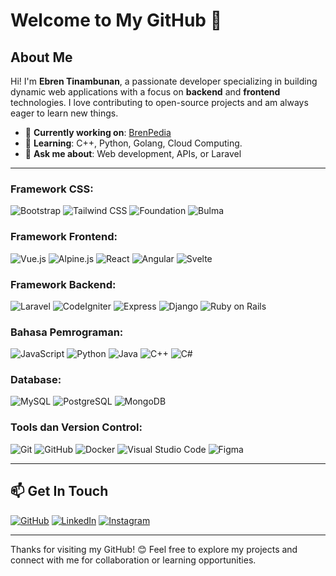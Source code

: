 # Welcome to My GitHub 👋

## About Me
Hi! I'm **Ebren Tinambunan**, a passionate developer specializing in building dynamic web applications with a focus on **backend** and **frontend** technologies. I love contributing to open-source projects and am always eager to learn new things.

- 🔭 **Currently working on**: [BrenPedia](https://brenpedia.com)
- 🌱 **Learning**: C++, Python, Golang, Cloud Computing.
- 💬 **Ask me about**: Web development, APIs, or Laravel

---

### **Framework CSS:**
![Bootstrap](https://img.shields.io/badge/Bootstrap-7952B3?style=for-the-badge&logo=bootstrap&logoColor=white)
![Tailwind CSS](https://img.shields.io/badge/Tailwind_CSS-38B2AC?style=for-the-badge&logo=tailwind-css&logoColor=white)
![Foundation](https://img.shields.io/badge/Foundation-724ACB?style=for-the-badge&logo=foundation&logoColor=white)
![Bulma](https://img.shields.io/badge/Bulma-00D1B2?style=for-the-badge&logo=bulma&logoColor=white)

### **Framework Frontend:**
![Vue.js](https://img.shields.io/badge/Vue.js-35495E?style=for-the-badge&logo=vue.js&logoColor=4FC08D)
![Alpine.js](https://img.shields.io/badge/Alpine.js-8BC0D0?style=for-the-badge&logo=alpine.js&logoColor=black)
![React](https://img.shields.io/badge/React-61DAFB?style=for-the-badge&logo=react&logoColor=black)
![Angular](https://img.shields.io/badge/Angular-DD0031?style=for-the-badge&logo=angular&logoColor=white)
![Svelte](https://img.shields.io/badge/Svelte-FF3E00?style=for-the-badge&logo=svelte&logoColor=white)

### **Framework Backend:**
![Laravel](https://img.shields.io/badge/Laravel-F05340?style=for-the-badge&logo=laravel&logoColor=white)
![CodeIgniter](https://img.shields.io/badge/CodeIgniter-EF4223?style=for-the-badge&logo=codeigniter&logoColor=white)
![Express](https://img.shields.io/badge/Express-000000?style=for-the-badge&logo=express&logoColor=white)
![Django](https://img.shields.io/badge/Django-092E20?style=for-the-badge&logo=django&logoColor=white)
![Ruby on Rails](https://img.shields.io/badge/Ruby_on_Rails-CC0000?style=for-the-badge&logo=ruby-on-rails&logoColor=white)

### **Bahasa Pemrograman:**
![JavaScript](https://img.shields.io/badge/JavaScript-F7DF1E?style=for-the-badge&logo=javascript&logoColor=black)
![Python](https://img.shields.io/badge/Python-3776AB?style=for-the-badge&logo=python&logoColor=white)
![Java](https://img.shields.io/badge/Java-007396?style=for-the-badge&logo=java&logoColor=white)
![C++](https://img.shields.io/badge/C++-00599C?style=for-the-badge&logo=c%2B%2B&logoColor=white)
![C#](https://img.shields.io/badge/C%23-239120?style=for-the-badge&logo=c-sharp&logoColor=white)

### **Database:**
![MySQL](https://img.shields.io/badge/MySQL-4479A1?style=for-the-badge&logo=mysql&logoColor=white)
![PostgreSQL](https://img.shields.io/badge/PostgreSQL-4169E1?style=for-the-badge&logo=postgresql&logoColor=white)
![MongoDB](https://img.shields.io/badge/MongoDB-47A248?style=for-the-badge&logo=mongodb&logoColor=white)

### **Tools dan Version Control:**
![Git](https://img.shields.io/badge/Git-F05032?style=for-the-badge&logo=git&logoColor=white)
![GitHub](https://img.shields.io/badge/GitHub-181717?style=for-the-badge&logo=github&logoColor=white)
![Docker](https://img.shields.io/badge/Docker-2496ED?style=for-the-badge&logo=docker&logoColor=white)
![Visual Studio Code](https://img.shields.io/badge/Visual_Studio_Code-007ACC?style=for-the-badge&logo=visual-studio-code&logoColor=white)
![Figma](https://img.shields.io/badge/Figma-F24E1E?style=for-the-badge&logo=figma&logoColor=white)



---

## 📫 Get In Touch

[![GitHub](https://img.shields.io/badge/GitHub-181717?style=for-the-badge&logo=github&logoColor=white)](https://github.com/ebrentinambunan)
[![LinkedIn](https://img.shields.io/badge/LinkedIn-0077B5?style=for-the-badge&logo=linkedin&logoColor=white)](https://linkedin.com/in/ebrentinambunan)
[![Instagram](https://img.shields.io/badge/Instagram-E4405F?style=for-the-badge&logo=instagram&logoColor=white)](https://instagram.com/ebren_tinambunan)

---

Thanks for visiting my GitHub! 😊 Feel free to explore my projects and connect with me for collaboration or learning opportunities.
